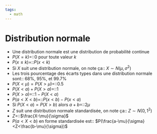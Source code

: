 ```yaml
---
tags:
  - math
---
```


# Distribution normale
- Une distribution normale est une distribution de probabilité continue
- $P(X =k)$=::0 pour toute valeur $k$
- $P(x\leq k)$=::$P(x<k)$
- Si $X$ suit une distribution normale, on note ça:: $X\sim N(\mu,\sigma^{2})$
- Les trois pourcentage des écarts types dans une distribution normale sont:: 68%, 95%, et 99.7%
- $P(X <\mu) =P(X >\mu)$=::$0.5$
- $P(X<a)+P(X>a)$=::$1$
- $P(X>a)$=::$1-P(X<a)$
- $P(a<X<b)$=::$P(x<b)-P(x<a)$
- Si $P(X<a)=P(X>b)$ alors $a+b=$::$2\mu$
- $Z$ suit une distribution normale standardisée, on note ça:: $Z\sim N(0,1^{2})$
- $Z$=::$\frac{X-\mu}{\sigma}$
- $P(a<X<b)$ en forme standardisée est:: $P(\frac{a-\mu}{\sigma}<Z<\frac{b-\mu}{\sigma})$